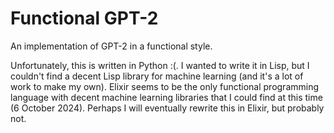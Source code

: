 # Functional GPT-2
An implementation of GPT-2 in a functional style.

Unfortunately, this is written in Python :(. I wanted to write it
in Lisp, but I couldn't find a decent Lisp library for machine learning
(and it's a lot of work to make my own). Elixir seems to be the only
functional programming language with decent machine learning libraries
that I could find at this time (6 October 2024). Perhaps I will eventually
rewrite this in Elixir, but probably not.